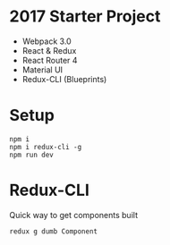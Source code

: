 # 2017 Starter Project

- Webpack 3.0
- React & Redux
- React Router 4
- Material UI
- Redux-CLI (Blueprints)

# Setup

```
npm i
npm i redux-cli -g
npm run dev
```

# Redux-CLI

Quick way to get components built

```redux g dumb Component```